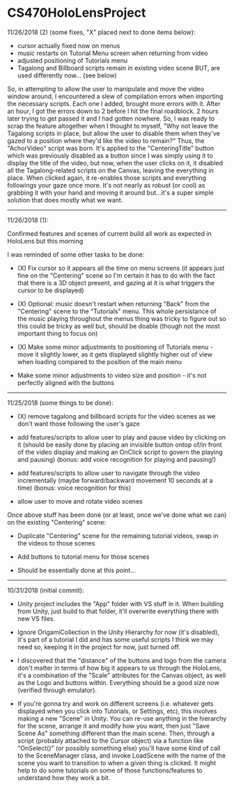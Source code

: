 # CS470HoloLensProject

11/26/2018 (2) (some fixes, "X" placed next to done items below):
- cursor actually fixed now on menus
- music restarts on Tutorial Menu screen when returning from video
- adjusted positioning of Tutorials menu
- Tagalong and Billboard scripts remain in existing video scene BUT, are used differently now... (see below)

So, in attempting to allow the user to manipulate and move the video window around, I encountered a slew of compilation errors when importing the necessary scripts.  Each one I added, brought more errors with it.  After an hour, I got the errors down to 2 before I hit the final roadblock.  2 hours later trying to get passed it and I had gotten nowhere.
So, I was ready to scrap the feature altogether when I thought to myself, "Why not leave the Tagalong scripts in place, but allow the user to disable them when they've gazed to a position where they'd like the video to remain?"  Thus, the "AchorVideo" script was born.  It's applied to the "CenteringTitle" button which was previously disabled as a button since I was simply using it to display the title of the video, but now, when the user clicks on it, it disabled all the Tagalong-related scripts on the Canvas, leaving the everything in place.  When clicked again, it re-enables those scripts and everything followings your gaze once more.  It's not nearly as robust (or cool) as grabbing it with your hand and moving it around but...it's a super simple solution that does mostly what we want.

_________________________________________________________



11/26/2018 (1):

Confirmed features and scenes of current build all work as expected in HoloLens but this morning

 I was reminded of some other tasks to be done:

- (X) Fix cursor so it appears all the time on menu screens (it appears just fine on the "Centering" scene so I'm certain it has to do with the fact that there is a 3D object present, and gazing at it is what triggers the cursor to be displayed)

- (X) Optional: music doesn't restart when returning "Back" from the "Centering" scene to the "Tutorials" menu.  This whole persistance of the music playing throughout the menus thing was tricky to figure out so this could be tricky as well but, should be doable (though not the most important thing to focus on)

- (X) Make some minor adjustments to positioning of Tutorials menu - move it slightly lower, as it gets displayed slightly higher out of view when loading compared to the position of the main menu
- Make some minor adjustments to video size and position - it's not perfectly aligned with the buttons



_________________________________________________________

11/25/2018 (some things to be done):
- (X) remove tagalong and billboard scripts for the video scenes as we don't want those following the user's gaze

- add features/scripts to allow user to play and pause video by clicking on it (should be easily done by placing an invisible button ontop of/in front of the video display and making an OnClick script to govern the playing and pausing) (bonus: add voice recognition for playing and pausing!)

- add features/scripts to allow user to navigate through the video incrementally (maybe forward/backward movement 10 seconds at a time) (bonus: voice recognition for this)

- allow user to move and rotate video scenes



Once above stuff has been done (or at least, once we've done what we can) on the existing "Centering" scene:

- Duplicate "Centering" scene for the remaining tutorial videos, swap in the videos to those scenes

- Add buttons to tutorial menu for those scenes

- Should be essentially done at this point...


_________________________________________________________



10/31/2018 (initial commit):

- Unity project includes the "App" folder with VS stuff in it.  When building from Unity, just build to that folder, it'll overwrite everything there with new VS files.


- Ignore OrigamiCollection in the Unity Hierarchy for now (it's disabled), it's part of a tutorial I did and has some useful scripts I think we may need so, keeping it in the project for now, just turned off.


- I discovered that the "distance" of the buttons and logo from the camera don't matter in terms of how big it appears to us through the HoloLens, it's a combination of the "Scale" attributes for the Canvas object, as well as the Logo and buttons within.  Everything should be a good size now (verified through emulator).


- If you're gonna try and work on different screens (i.e. whatever gets displayed when you click into Tutorials, or Settings, etc), this involves making a new "Scene" in Unity.  You can re-use anything in the hierarchy for the scene, arrange it and modify how you want, then just "Save Scene As" something different than the main scene.  Then, through a script (probably attached to the Cursor object) via a function like "OnSelect()" (or possibly something else) you'll have some kind of call to the SceneManager class, and invoke LoadScene with the name of the scene you want to transition to when a given thing is clicked.  It might help to do some tutorials on some of those functions/features to understand how they work a bit.